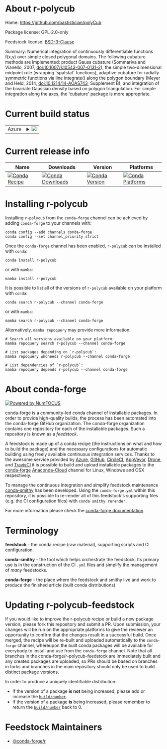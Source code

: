 About r-polycub
===============

Home: https://github.com/bastistician/polyCub

Package license: GPL-2.0-only

Feedstock license: [BSD-3-Clause](https://github.com/conda-forge/r-polycub-feedstock/blob/main/LICENSE.txt)

Summary: Numerical integration of continuously differentiable functions f(x,y) over simple closed polygonal domains. The following cubature methods are implemented: product Gauss cubature (Sommariva and Vianello, 2007, <doi:10.1007/s10543-007-0131-2>), the simple two-dimensional midpoint rule (wrapping 'spatstat' functions), adaptive cubature for radially symmetric functions via line integrate() along the polygon boundary (Meyer and Held, 2014, <doi:10.1214/14-AOAS743>, Supplement B), and integration of the bivariate Gaussian density based on polygon triangulation. For simple integration along the axes, the 'cubature' package is more appropriate.

Current build status
====================


<table>
    
  <tr>
    <td>Azure</td>
    <td>
      <details>
        <summary>
          <a href="https://dev.azure.com/conda-forge/feedstock-builds/_build/latest?definitionId=7077&branchName=main">
            <img src="https://dev.azure.com/conda-forge/feedstock-builds/_apis/build/status/r-polycub-feedstock?branchName=main">
          </a>
        </summary>
        <table>
          <thead><tr><th>Variant</th><th>Status</th></tr></thead>
          <tbody><tr>
              <td>linux_64_r_base4.1</td>
              <td>
                <a href="https://dev.azure.com/conda-forge/feedstock-builds/_build/latest?definitionId=7077&branchName=main">
                  <img src="https://dev.azure.com/conda-forge/feedstock-builds/_apis/build/status/r-polycub-feedstock?branchName=main&jobName=linux&configuration=linux%20linux_64_r_base4.1" alt="variant">
                </a>
              </td>
            </tr><tr>
              <td>linux_64_r_base4.2</td>
              <td>
                <a href="https://dev.azure.com/conda-forge/feedstock-builds/_build/latest?definitionId=7077&branchName=main">
                  <img src="https://dev.azure.com/conda-forge/feedstock-builds/_apis/build/status/r-polycub-feedstock?branchName=main&jobName=linux&configuration=linux%20linux_64_r_base4.2" alt="variant">
                </a>
              </td>
            </tr><tr>
              <td>osx_64_r_base4.1</td>
              <td>
                <a href="https://dev.azure.com/conda-forge/feedstock-builds/_build/latest?definitionId=7077&branchName=main">
                  <img src="https://dev.azure.com/conda-forge/feedstock-builds/_apis/build/status/r-polycub-feedstock?branchName=main&jobName=osx&configuration=osx%20osx_64_r_base4.1" alt="variant">
                </a>
              </td>
            </tr><tr>
              <td>osx_64_r_base4.2</td>
              <td>
                <a href="https://dev.azure.com/conda-forge/feedstock-builds/_build/latest?definitionId=7077&branchName=main">
                  <img src="https://dev.azure.com/conda-forge/feedstock-builds/_apis/build/status/r-polycub-feedstock?branchName=main&jobName=osx&configuration=osx%20osx_64_r_base4.2" alt="variant">
                </a>
              </td>
            </tr><tr>
              <td>win_64</td>
              <td>
                <a href="https://dev.azure.com/conda-forge/feedstock-builds/_build/latest?definitionId=7077&branchName=main">
                  <img src="https://dev.azure.com/conda-forge/feedstock-builds/_apis/build/status/r-polycub-feedstock?branchName=main&jobName=win&configuration=win%20win_64_" alt="variant">
                </a>
              </td>
            </tr>
          </tbody>
        </table>
      </details>
    </td>
  </tr>
</table>

Current release info
====================

| Name | Downloads | Version | Platforms |
| --- | --- | --- | --- |
| [![Conda Recipe](https://img.shields.io/badge/recipe-r--polycub-green.svg)](https://anaconda.org/conda-forge/r-polycub) | [![Conda Downloads](https://img.shields.io/conda/dn/conda-forge/r-polycub.svg)](https://anaconda.org/conda-forge/r-polycub) | [![Conda Version](https://img.shields.io/conda/vn/conda-forge/r-polycub.svg)](https://anaconda.org/conda-forge/r-polycub) | [![Conda Platforms](https://img.shields.io/conda/pn/conda-forge/r-polycub.svg)](https://anaconda.org/conda-forge/r-polycub) |

Installing r-polycub
====================

Installing `r-polycub` from the `conda-forge` channel can be achieved by adding `conda-forge` to your channels with:

```
conda config --add channels conda-forge
conda config --set channel_priority strict
```

Once the `conda-forge` channel has been enabled, `r-polycub` can be installed with `conda`:

```
conda install r-polycub
```

or with `mamba`:

```
mamba install r-polycub
```

It is possible to list all of the versions of `r-polycub` available on your platform with `conda`:

```
conda search r-polycub --channel conda-forge
```

or with `mamba`:

```
mamba search r-polycub --channel conda-forge
```

Alternatively, `mamba repoquery` may provide more information:

```
# Search all versions available on your platform:
mamba repoquery search r-polycub --channel conda-forge

# List packages depending on `r-polycub`:
mamba repoquery whoneeds r-polycub --channel conda-forge

# List dependencies of `r-polycub`:
mamba repoquery depends r-polycub --channel conda-forge
```


About conda-forge
=================

[![Powered by
NumFOCUS](https://img.shields.io/badge/powered%20by-NumFOCUS-orange.svg?style=flat&colorA=E1523D&colorB=007D8A)](https://numfocus.org)

conda-forge is a community-led conda channel of installable packages.
In order to provide high-quality builds, the process has been automated into the
conda-forge GitHub organization. The conda-forge organization contains one repository
for each of the installable packages. Such a repository is known as a *feedstock*.

A feedstock is made up of a conda recipe (the instructions on what and how to build
the package) and the necessary configurations for automatic building using freely
available continuous integration services. Thanks to the awesome service provided by
[Azure](https://azure.microsoft.com/en-us/services/devops/), [GitHub](https://github.com/),
[CircleCI](https://circleci.com/), [AppVeyor](https://www.appveyor.com/),
[Drone](https://cloud.drone.io/welcome), and [TravisCI](https://travis-ci.com/)
it is possible to build and upload installable packages to the
[conda-forge](https://anaconda.org/conda-forge) [Anaconda-Cloud](https://anaconda.org/)
channel for Linux, Windows and OSX respectively.

To manage the continuous integration and simplify feedstock maintenance
[conda-smithy](https://github.com/conda-forge/conda-smithy) has been developed.
Using the ``conda-forge.yml`` within this repository, it is possible to re-render all of
this feedstock's supporting files (e.g. the CI configuration files) with ``conda smithy rerender``.

For more information please check the [conda-forge documentation](https://conda-forge.org/docs/).

Terminology
===========

**feedstock** - the conda recipe (raw material), supporting scripts and CI configuration.

**conda-smithy** - the tool which helps orchestrate the feedstock.
                   Its primary use is in the construction of the CI ``.yml`` files
                   and simplify the management of *many* feedstocks.

**conda-forge** - the place where the feedstock and smithy live and work to
                  produce the finished article (built conda distributions)


Updating r-polycub-feedstock
============================

If you would like to improve the r-polycub recipe or build a new
package version, please fork this repository and submit a PR. Upon submission,
your changes will be run on the appropriate platforms to give the reviewer an
opportunity to confirm that the changes result in a successful build. Once
merged, the recipe will be re-built and uploaded automatically to the
`conda-forge` channel, whereupon the built conda packages will be available for
everybody to install and use from the `conda-forge` channel.
Note that all branches in the conda-forge/r-polycub-feedstock are
immediately built and any created packages are uploaded, so PRs should be based
on branches in forks and branches in the main repository should only be used to
build distinct package versions.

In order to produce a uniquely identifiable distribution:
 * If the version of a package **is not** being increased, please add or increase
   the [``build/number``](https://docs.conda.io/projects/conda-build/en/latest/resources/define-metadata.html#build-number-and-string).
 * If the version of a package **is** being increased, please remember to return
   the [``build/number``](https://docs.conda.io/projects/conda-build/en/latest/resources/define-metadata.html#build-number-and-string)
   back to 0.

Feedstock Maintainers
=====================

* [@conda-forge/r](https://github.com/conda-forge/r/)

